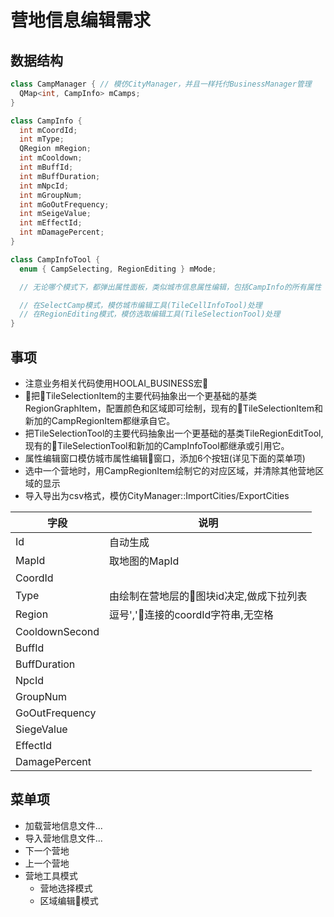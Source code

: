 # 营地信息编辑需求

## 数据结构

```c++
class CampManager { // 模仿CityManager，并且一样托付BusinessManager管理
  QMap<int, CampInfo> mCamps;
}

class CampInfo {
  int mCoordId;
  int mType;
  QRegion mRegion;
  int mCooldown;
  int mBuffId;
  int mBuffDuration;
  int mNpcId;
  int mGroupNum;
  int mGoOutFrequency;
  int mSeigeValue;
  int mEffectId;
  int mDamagePercent;
}

class CampInfoTool {
  enum { CampSelecting, RegionEditing } mMode;

  // 无论哪个模式下，都弹出属性面板，类似城市信息属性编辑，包括CampInfo的所有属性

  // 在SelectCamp模式，模仿城市编辑工具(TileCellInfoTool)处理
  // 在RegionEditing模式，模仿选取编辑工具(TileSelectionTool)处理
}
```

## 事项

* 注意业务相关代码使用HOOLAI_BUSINESS宏
* 把TileSelectionItem的主要代码抽象出一个更基础的基类RegionGraphItem，配置颜色和区域即可绘制，现有的TileSelectionItem和新加的CampRegionItem都继承自它。
* 把TileSelectionTool的主要代码抽象出一个更基础的基类TileRegionEditTool, 现有的TileSelectionTool和新加的CampInfoTool都继承或引用它。
* 属性编辑窗口模仿城市属性编辑窗口，添加6个按钮(详见下面的菜单项)
* 选中一个营地时，用CampRegionItem绘制它的对应区域，并清除其他营地区域的显示
* 导入导出为csv格式，模仿CityManager::ImportCities/ExportCities

| 字段            | 说明                                    |
|----------------|-----------------------------------------|
| Id             | 自动生成                                 |
| MapId          | 取地图的MapId                            |
| CoordId        |                                         |
| Type           | 由绘制在营地层的图块id决定,做成下拉列表       |
| Region         | 逗号','连接的coordId字符串,无空格           |
| CooldownSecond |                                          |
| BuffId         |                                          |
| BuffDuration   |                                          |
| NpcId          |                                          |
| GroupNum       |                                          |
| GoOutFrequency |                                          |
| SiegeValue     |                                          |
| EffectId       |                                          |
| DamagePercent  |                                          |

## 菜单项

* 加载营地信息文件...
* 导入营地信息文件...
* 下一个营地
* 上一个营地
* 营地工具模式
  * 营地选择模式
  * 区域编辑模式
